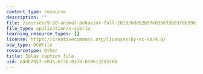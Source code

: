 ```yaml
---
content_type: resource
description: ''
file: /courses/9-20-animal-behavior-fall-2013/6ddb2b5fe035673b837db596132d3768_472231.srt
file_type: application/x-subrip
learning_resource_types: []
license: https://creativecommons.org/licenses/by-nc-sa/4.0/
ocw_type: OCWFile
resourcetype: Other
title: 3play caption file
uid: 6ddb2b5f-e035-673b-837d-b596132d3768
---
```

